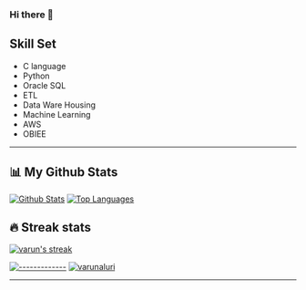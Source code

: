 ### Hi there 👋

<!--
**ishbindu/ishbindu** is a ✨ _special_ ✨ repository because its `README.md` (this file) appears on your GitHub profile.

Here are some ideas to get you started:

- 🔭 I’m currently working on ...
- 🌱 I’m currently learning ...
- 👯 I’m looking to collaborate on ...
- 🤔 I’m looking for help with ...
- 💬 Ask me about ...
- 📫 How to reach me: ...
- 😄 Pronouns: ...
- ⚡ Fun fact: ...
-->
<h2> Skill Set </h2>

- C language
- Python
- Oracle SQL
- ETL
- Data Ware Housing
- Machine Learning
- AWS
- OBIEE

</p>

-----

## 📊 My Github Stats 
<p >
<a href="https://github.com/ishbindu/github-readme-stats"><img alt="Github Stats" src="https://github-readme-stats.vercel.app/api?username=ishbindu&show_icons=true&count_private=true&theme=react&hide_border=true&bg_color=0D1117" /></a>
<a href="https://github.com/ishbindu/github-readme-stats"><img alt="Top Languages" src="https://github-readme-stats.vercel.app/api/top-langs/?username=ishbindu&langs_count=8&count_private=true&layout=compact&theme=react&hide_border=true&bg_color=0D1117" /></a>
</p>

## 🔥 Streak stats

<!-- GitHub Readme Streak Stats - https://github.com/ishbindu/github-readme-streak-stats -->
<p >
  <a href="https://github.com/ishbindu/github-readme-streak-stats">
    <img title="🔥 Get streak stats for your profile at git.io/streak-stats" alt="varun's streak" src="https://github-readme-streak-stats.herokuapp.com?user=ishbindu&theme=monokai-metallian&hide_border=true"/>
  </a>
</p>

 

[![-------------](https://raw.githubusercontent.com/andreasbm/readme/master/assets/lines/aqua.png)](https://github.com/ishbindu?tab=repositories)
<a href="https://github.com/BaseMax?tab=repositories"><img src="https://github-profile-trophy.vercel.app/?username=ishbindu&column=8&margin-w=15&margin-h=15" alt="varunaluri"></a> 

---
